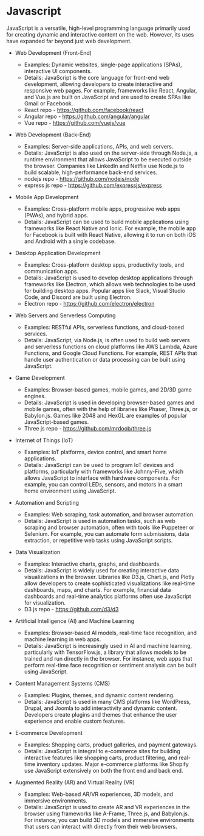 # Javascript

JavaScript is a versatile, high-level programming language primarily used for creating dynamic and interactive content on the web. However, its uses have expanded far beyond just web development.

- Web Development (Front-End)
   - Examples: Dynamic websites, single-page applications (SPAs), interactive UI components.
   - Details: JavaScript is the core language for front-end web development, allowing developers to create interactive and responsive web pages. For example, frameworks like React, Angular, and Vue.js are built on JavaScript and are used to create SPAs like Gmail or Facebook.
    - React repo - <https://github.com/facebook/react>
    - Angular repo - <https://github.com/angular/angular>
    - Vue repo - <https://github.com/vuejs/vue>

- Web Development (Back-End)
   - Examples: Server-side applications, APIs, and web servers.
   - Details: JavaScript is also used on the server-side through Node.js, a runtime environment that allows JavaScript to be executed outside the browser. Companies like LinkedIn and Netflix use Node.js to build scalable, high-performance back-end services.
    - nodejs repo - <https://github.com/nodejs/node>
    - express js repo - <https://github.com/expressjs/express>

- Mobile App Development
   - Examples: Cross-platform mobile apps, progressive web apps (PWAs), and hybrid apps.
   - Details: JavaScript can be used to build mobile applications using frameworks like React Native and Ionic. For example, the mobile app for Facebook is built with React Native, allowing it to run on both iOS and Android with a single codebase.

- Desktop Application Development
   - Examples: Cross-platform desktop apps, productivity tools, and communication apps.
   - Details: JavaScript is used to develop desktop applications through frameworks like Electron, which allows web technologies to be used for building desktop apps. Popular apps like Slack, Visual Studio Code, and Discord are built using Electron.
    - Electron repo - <https://github.com/electron/electron>

- Web Servers and Serverless Computing
   - Examples: RESTful APIs, serverless functions, and cloud-based services.
   - Details: JavaScript, via Node.js, is often used to build web servers and serverless functions on cloud platforms like AWS Lambda, Azure Functions, and Google Cloud Functions. For example, REST APIs that handle user authentication or data processing can be built using JavaScript.

- Game Development
   - Examples: Browser-based games, mobile games, and 2D/3D game engines.
   - Details: JavaScript is used in developing browser-based games and mobile games, often with the help of libraries like Phaser, Three.js, or Babylon.js. Games like 2048 and HexGL are examples of popular JavaScript-based games.
    - Three js repo - <https://github.com/mrdoob/three.js>

- Internet of Things (IoT)
   - Examples: IoT platforms, device control, and smart home applications.
   - Details: JavaScript can be used to program IoT devices and platforms, particularly with frameworks like Johnny-Five, which allows JavaScript to interface with hardware components. For example, you can control LEDs, sensors, and motors in a smart home environment using JavaScript.

- Automation and Scripting
   - Examples: Web scraping, task automation, and browser automation.
   - Details: JavaScript is used in automation tasks, such as web scraping and browser automation, often with tools like Puppeteer or Selenium. For example, you can automate form submissions, data extraction, or repetitive web tasks using JavaScript scripts.

- Data Visualization
   - Examples: Interactive charts, graphs, and dashboards.
   - Details: JavaScript is widely used for creating interactive data visualizations in the browser. Libraries like D3.js, Chart.js, and Plotly allow developers to create sophisticated visualizations like real-time dashboards, maps, and charts. For example, financial data dashboards and real-time analytics platforms often use JavaScript for visualization.
    - D3 js repo - <https://github.com/d3/d3>

- Artificial Intelligence (AI) and Machine Learning
   - Examples: Browser-based AI models, real-time face recognition, and machine learning in web apps.
   - Details: JavaScript is increasingly used in AI and machine learning, particularly with TensorFlow.js, a library that allows models to be trained and run directly in the browser. For instance, web apps that perform real-time face recognition or sentiment analysis can be built using JavaScript.

- Content Management Systems (CMS)
   - Examples: Plugins, themes, and dynamic content rendering.
   - Details: JavaScript is used in many CMS platforms like WordPress, Drupal, and Joomla to add interactivity and dynamic content. Developers create plugins and themes that enhance the user experience and enable custom features.

- E-commerce Development
   - Examples: Shopping carts, product galleries, and payment gateways.
   - Details: JavaScript is integral to e-commerce sites for building interactive features like shopping carts, product filtering, and real-time inventory updates. Major e-commerce platforms like Shopify use JavaScript extensively on both the front end and back end.

- Augmented Reality (AR) and Virtual Reality (VR)
   - Examples: Web-based AR/VR experiences, 3D models, and immersive environments.
   - Details: JavaScript is used to create AR and VR experiences in the browser using frameworks like A-Frame, Three.js, and Babylon.js. For instance, you can build 3D models and immersive environments that users can interact with directly from their web browsers.

